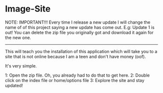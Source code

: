 # Image-Site

NOTE: IMPORTANT!!! Every time I release a new update I will change the name of of this project saying a new update has come out. E.g: Update 1 is out! You can delete the zip file you originally got and download it again for the new one.

-----------------------------------------------------------------------------------------------------------------------------------------------------------------------------------

This will teach you the installation of this application which will take you to a site that is not online because I am a teen and don't have money (oof).

It's very simple.

1: Open the zip file. Oh, you already had to do that to get here.
2: Double click on the index file or home/options file
3: Explore the site and stay updated!
